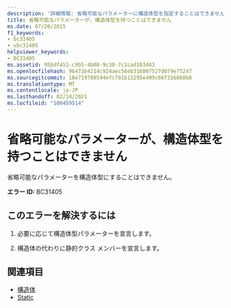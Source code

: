 ```yaml
---
description: '詳細情報: 省略可能なパラメーターに構造体型を指定することはできません'
title: 省略可能なパラメーターが、構造体型を持つことはできません
ms.date: 07/20/2015
f1_keywords:
- bc31405
- vbc31405
helpviewer_keywords:
- BC31405
ms.assetid: 95bdf451-c9b5-4b00-9c38-7c1cad103d43
ms.openlocfilehash: 96473b4214c924aec56eb316007527d079e75247
ms.sourcegitcommit: 10e719780594efc781b15295e499c66f316068b8
ms.translationtype: MT
ms.contentlocale: ja-JP
ms.lasthandoff: 02/14/2021
ms.locfileid: "100459514"
---
```

# <a name="optional-parameters-cannot-have-structure-types"></a>省略可能なパラメーターが、構造体型を持つことはできません

省略可能なパラメーターを構造体型にすることはできません。  
  
 **エラー ID:** BC31405  
  
## <a name="to-correct-this-error"></a>このエラーを解決するには  
  
1. 必要に応じて構造体型パラメーターを宣言します。  
  
2. 構造体の代わりに静的クラス メンバーを宣言します。  
  
## <a name="see-also"></a>関連項目

- [構造体](../programming-guide/language-features/data-types/structures.md)
- [Static](../language-reference/modifiers/static.md)
